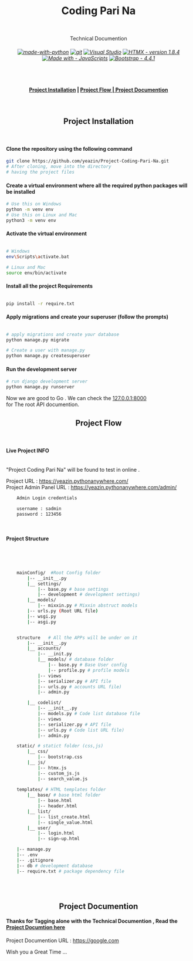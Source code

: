 <h1 align="center"> Coding Pari Na </h1><br>
<p align="center"> Technical Documention </p>
<h6 align="Center">

[![made-with-python](https://img.shields.io/badge/Made%20with-Python-1f425f.svg)](https://www.python.org/)
 [![git](https://badgen.net/badge/icon/git?icon=git&label)](https://git-scm.com) [![Visual Studio](https://badgen.net/badge/icon/visualstudio?icon=visualstudio&label)](https://visualstudio.microsoft.com) [![HTMX - version 1.8.4](https://img.shields.io/badge/HTMX-version_1.8.4-2ea44f)](https://htmx.org/) [![Made with  - JavaScripts](https://img.shields.io/badge/Made_with_-JavaScripts-blueviolet)](https://www.javascript.com/) [![Bootstrap - 4.4.1](https://img.shields.io/badge/Bootstrap-4.4.1-ff69b4)](https://getbootstrap.com/docs/3.4/)

</h6>

<br>

<h4 align="center">
<a href="https://github.com/yeazin/Project-Coding-Pari-Na#-project-installation-"> Project Installation</a> | 
<a href="https://github.com/yeazin/Project-Coding-Pari-Na#project-flow"> Project Flow </a>
|<a href="https://github.com/yeazin/Project-Coding-Pari-Na#-project-documention-"> Project Documention </a>

</h4> 

<br>


<h2 align="center"> Project Installation </h2>
<br>

#### Clone the repository using the following command

```bash
git clone https://github.com/yeazin/Project-Coding-Pari-Na.git
# After cloning, move into the directory 
# having the project files 
```
#### Create a virtual environment where all the required python packages will be installed

```bash
# Use this on Windows
python -m venv env
# Use this on Linux and Mac
python3 -m venv env
```
#### Activate the virtual environment

```bash

# Windows
env\Scripts\activate.bat

# Linux and Mac
source env/bin/activate

```
#### Install all the project Requirements

```bash

pip install -r require.txt

```
#### Apply migrations and create your superuser (follow the prompts)

```bash

# apply migrations and create your database
python manage.py migrate

# Create a user with manage.py
python manage.py createsuperuser

```

#### Run the development server

```bash
# run django development server
python manage.py runserver

```
Now we are good to Go . We can check the [127.0.0.1:8000](http://127.0.0.1:8000) <br> for The root API documention.
<br>

<h2 align="center">Project Flow</h2>
<br>

#### Live Project INFO

<br>
"Project Coding Pari Na" will be found to test in online .

Project URL : https://yeazin.pythonanywhere.com/ <br>
Project Admin Panel URL : https://yeazin.pythonanywhere.com/admin/
<br>
```bash 
    Admin Login credentials 

    username : sadmin
    password : 123456

```
<br>

#### Project Structure 
<br>

```bash 


    mainConfig/  #Root Config folder
        |-- __init__.py
        |__ settings/
            |-- base.py # base settings
            |-- development # development settings)
        |__ models/
            |-- mixxin.py # Mixxin abstruct models 
        |-- urls.py (Root URL file)
        |-- wsgi.py
        |-- asgi.py


    structure   # All the APPs will be under on it
        |-- __init__.py
        |__ accounts/ 
            |-- __init.py
            |__ models/ # database folder  
                |-- base.py # Base User config
                |-- profile.py # profile models 
            |-- views 
            |-- serializer.py # API file
            |-- urls.py # accounts URL file)
            |-- admin.py

        |__ codelist/
            |-- __init__.py
            |-- models.py # Code list database file
            |-- views 
            |-- serializer.py # API file
            |-- urls.py # Code list URL file)
            |-- admin.py

    static/ # statict folder (css,js)
        |__ css/
            |-- bootstrap.css 
        |__ js/
            |-- htmx.js
            |-- custom_js.js
            |-- search_value.js
    
    templates/ # HTML templates folder
        |__ base/ # base html folder
            |-- base.html
            |-- header.html
        |__ list/
            |-- list_create.html
            |-- single_value.html
        |__ user/
            |-- login.html
            |-- sign-up.html

    |-- manage.py
    |-- .env  
    |-- .gitignore
    |-- db # development database 
    |-- require.txt # package dependency file
    

```
<br>

<h2 align="center"> Project Documention </h2>

#### Thanks for Tagging alone with the Technical Documention , Read the [Project Documtion here](https://google) 

Project Documention URL : https://google.com

Wish you a Great Time ...